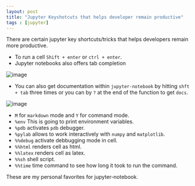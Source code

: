 ```yaml
---
layout: post
title: "Jupyter Keyshotcuts that helps developer remain productive"
tags : [jupyter]
---
```


There are certain jupyter key shortcuts/tricks that helps developers remain more productive.

- To run a cell `Shift + enter` or `ctrl + enter`.
- Jupyter notebooks also offers tab completion

![image](http://i68.tinypic.com/w9cn7a.jpg)

- You can also get documentation within `jupyter-notebook` by hitting `shft + tab` three times or you can by `?` at the end of the function to get `docs`.

![image](http://i67.tinypic.com/2lc62he.png)

- `M` for `markdown` mode and `Y` for command mode.
- `%env` This is going to print environment variables.
- `%pdb` activates `pdb` debugger.
- `%pylab` allows to work interactively with `numpy` and `matplotlib`.
- `%%debug` activate debbugging mode in cell.
- `%%html` renders cell as html.
- `%%latex` renders cell as latex.
- `%%sh` shell script.
- `%%time` time command to see how long it took to run the command.


These are my personal favorites for jupyter-notebook.
